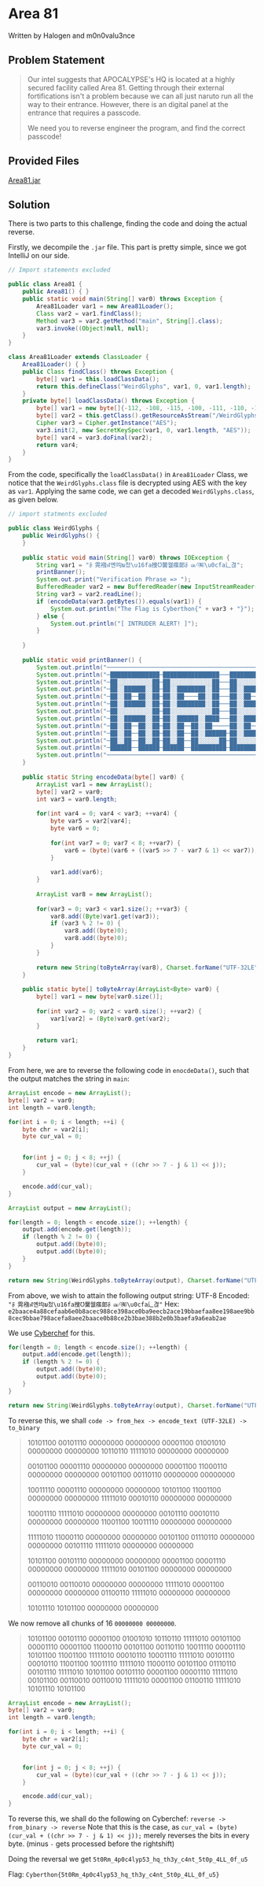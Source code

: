 # Area 81
Written by Halogen and m0n0valu3nce
## Problem Statement
> Our intel suggests that APOCALYPSE's HQ is located at a highly secured facility called Area 81. Getting through their external fortifications isn't a problem because we can all just naruto run all the way to their entrance. However, there is an digital panel at the entrance that requires a passcode.
>
> We need you to reverse engineer the program, and find the correct passcode!
## Provided Files
[Area81.jar](./assets/Area81.jar)
## Solution
There is two parts to this challenge, finding the code and doing the actual reverse.

Firstly, we decompile the `.jar` file. This part is pretty simple, since we got IntelliJ on our side.

```java
// Import statements excluded

public class Area81 { 
    public Area81() { } 
    public static void main(String[] var0) throws Exception { 
        Area81Loader var1 = new Area81Loader(); 
        Class var2 = var1.findClass(); 
        Method var3 = var2.getMethod("main", String[].class); 
        var3.invoke((Object)null, null); 
    } 
}

class Area81Loader extends ClassLoader { 
    Area81Loader() { } 
    public Class findClass() throws Exception { 
        byte[] var1 = this.loadClassData(); 
        return this.defineClass("WeirdGlyphs", var1, 0, var1.length); 
    } 
    private byte[] loadClassData() throws Exception { 
        byte[] var1 = new byte[]{-112, -108, -115, -100, -111, -110, -116, -110, -64, -114, -117, -116, -48, -114, -117, -110}; 
        byte[] var2 = this.getClass().getResourceAsStream("/WeirdGlyphs.class").readAllBytes(); 
        Cipher var3 = Cipher.getInstance("AES"); 
        var3.init(2, new SecretKeySpec(var1, 0, var1.length, "AES")); 
        byte[] var4 = var3.doFinal(var2); 
        return var4; 
    } 
}
```
From the code, specifically the `loadClassData()` in `Area81Loader` Class, we notice that the `WeirdGlyphs.class` file is decrypted using AES with the key as `var1`.
Applying the same code, we can get a decoded `WeirdGlyphs.class`, as given below.
```java
// import statments excluded

public class WeirdGlyphs {  
    public WeirdGlyphs() {  
    }  
  
    public static void main(String[] var0) throws IOException {  
        String var1 = "⺬䨌襁ฬ옌㘬ພ첬\u16fa搜ᘮ黌웺瘬郞⺬ฌ⳺㈲\u0cfa辶겮";  
        printBanner();  
        System.out.print("Verification Phrase => ");  
        BufferedReader var2 = new BufferedReader(new InputStreamReader(System.in));  
        String var3 = var2.readLine();  
        if (encodeData(var3.getBytes()).equals(var1)) {  
            System.out.println("The Flag is Cyberthon{" + var3 + "}");  
        } else {  
            System.out.println("[ INTRUDER ALERT! ]");  
        }  
  
    }  
  
    public static void printBanner() {  
        System.out.println("───────────────────────────────────────────────────────────────────────────────────────────");  
        System.out.println("─██████████████─████████████████───██████████████─██████████████─██████████████─████████───");  
        System.out.println("─██░░░░░░░░░░██─██░░░░░░░░░░░░██───██░░░░░░░░░░██─██░░░░░░░░░░██─██░░░░░░░░░░██─██░░░░██───");  
        System.out.println("─██░░██████░░██─██░░████████░░██───██░░██████████─██░░██████░░██─██░░██████░░██─████░░██───");  
        System.out.println("─██░░██──██░░██─██░░██────██░░██───██░░██─────────██░░██──██░░██─██░░██──██░░██───██░░██───");  
        System.out.println("─██░░██████░░██─██░░████████░░██───██░░██████████─██░░██████░░██─██░░██████░░██───██░░██───");  
        System.out.println("─██░░░░░░░░░░██─██░░░░░░░░░░░░██───██░░░░░░░░░░██─██░░░░░░░░░░██─██░░░░░░░░░░██───██░░██───");  
        System.out.println("─██░░██████░░██─██░░██████░░████───██░░██████████─██░░██████░░██─██░░██████░░██───██░░██───");  
        System.out.println("─██░░██──██░░██─██░░██──██░░██─────██░░██─────────██░░██──██░░██─██░░██──██░░██───██░░██───");  
        System.out.println("─██░░██──██░░██─██░░██──██░░██████─██░░██████████─██░░██──██░░██─██░░██████░░██─████░░████─");  
        System.out.println("─██░░██──██░░██─██░░██──██░░░░░░██─██░░░░░░░░░░██─██░░██──██░░██─██░░░░░░░░░░██─██░░░░░░██─");  
        System.out.println("─██████──██████─██████──██████████─██████████████─██████──██████─██████████████─██████████─");  
        System.out.println("───────────────────────────────────────────────────────────────────────────────────────────");  
    }  
  
    public static String encodeData(byte[] var0) {  
        ArrayList var1 = new ArrayList();  
        byte[] var2 = var0;  
        int var3 = var0.length;  
  
        for(int var4 = 0; var4 < var3; ++var4) {  
            byte var5 = var2[var4];  
            byte var6 = 0;  
  
            for(int var7 = 0; var7 < 8; ++var7) {  
                var6 = (byte)(var6 + ((var5 >> 7 - var7 & 1) << var7));  
            }  
  
            var1.add(var6);  
        }  
  
        ArrayList var8 = new ArrayList();  
  
        for(var3 = 0; var3 < var1.size(); ++var3) {  
            var8.add((Byte)var1.get(var3));  
            if (var3 % 2 != 0) {  
                var8.add((byte)0);  
                var8.add((byte)0);  
            }  
        }  
  
        return new String(toByteArray(var8), Charset.forName("UTF-32LE"));  
    }  
  
    public static byte[] toByteArray(ArrayList<Byte> var0) {  
        byte[] var1 = new byte[var0.size()];  
  
        for(int var2 = 0; var2 < var0.size(); ++var2) {  
            var1[var2] = (Byte)var0.get(var2);  
        }  
  
        return var1;  
    }  
}
```
From here, we are to reverse the following code in `enocdeData()`, such that the output matches the string in `main`:
```java
ArrayList encode = new ArrayList();
byte[] var2 = var0;
int length = var0.length;

for(int i = 0; i < length; ++i) {
    byte chr = var2[i];
    byte cur_val = 0;


    for(int j = 0; j < 8; ++j) {
        cur_val = (byte)(cur_val + ((chr >> 7 - j & 1) << j));
    }

    encode.add(cur_val);
}

ArrayList output = new ArrayList();

for(length = 0; length < encode.size(); ++length) {
    output.add(encode.get(length));
    if (length % 2 != 0) {
        output.add((byte)0);
        output.add((byte)0);
    }
}

return new String(WeirdGlyphs.toByteArray(output), Charset.forName("UTF-32LE"));
```

From above, we wish to attain the following output string: 
UTF-8 Encoded: `"⺬䨌襁ฬ옌㘬ພ첬\u16fa搜ᘮ黌웺瘬郞⺬ฌ⳺㈲\u0cfa辶겮"` 
Hex: `e2baace4a88cefaab6e0b8acec988ce398ace0ba9eecb2ace19bbaefaa8ee198aee9bb8cec9bbae798acefa8aee2baace0b88ce2b3bae388b2e0b3baefa9a6eab2ae`

We use [Cyberchef](https://gchq.github.io/CyberChef/) for this. 
```java
for(length = 0; length < encode.size(); ++length) {
    output.add(encode.get(length));
    if (length % 2 != 0) {
        output.add((byte)0);
        output.add((byte)0);
    }
}

return new String(WeirdGlyphs.toByteArray(output), Charset.forName("UTF-32LE"));
```
To reverse this, we shall `code -> from_hex -> encode_text (UTF-32LE) -> to_binary`
> 10101100 00101110 00000000 00000000 00001100 01001010 00000000 00000000 10110110 11111010 00000000 00000000 
>
> 00101100 00001110 00000000 00000000 00001100 11000110 00000000 00000000 00101100 00110110 00000000 00000000 
>
> 10011110 00001110 00000000 00000000 10101100 11001100 00000000 00000000 11111010 00010110 00000000 00000000 
>
> 10001110 11111010 00000000 00000000 00101110 00010110 00000000 00000000 11001100 10011110 00000000 00000000 
>
> 11111010 11000110 00000000 00000000 00101100 01110110 00000000 00000000 00101110 11111010 00000000 00000000 
>
> 10101100 00101110 00000000 00000000 00001100 00001110 00000000 00000000 11111010 00101100 00000000 00000000 
>
> 00110010 00110010 00000000 00000000 11111010 00001100 00000000 00000000 01100110 11111010 00000000 00000000 
>
> 10101110 10101100 00000000 00000000

We now remove all chunks of 16 `00000000 00000000`. 

> 10101100 00101110 00001100 01001010 10110110 11111010 
> 00101100 00001110 00001100 11000110 00101100 00110110 
> 10011110 00001110 10101100 11001100 11111010 00010110 
> 10001110 11111010 00101110 00010110 11001100 10011110 
> 11111010 11000110 00101100 01110110 00101110 11111010 
> 10101100 00101110 00001100 00001110 11111010 00101100 
> 00110010 00110010 11111010 00001100 01100110 11111010 
> 10101110 10101100

```java
ArrayList encode = new ArrayList();
byte[] var2 = var0;
int length = var0.length;

for(int i = 0; i < length; ++i) {
    byte chr = var2[i];
    byte cur_val = 0;


    for(int j = 0; j < 8; ++j) {
        cur_val = (byte)(cur_val + ((chr >> 7 - j & 1) << j));
    }

    encode.add(cur_val);
}
```
To reverse this, we shall do the following on Cyberchef: 
`reverse -> from_binary -> reverse`
Note that this is the case, as `cur_val = (byte)(cur_val + ((chr >> 7 - j & 1) << j));` merely reverses the bits in every byte. (minus `-` gets processed before the rightshift)

Doing the reversal we get `5t0Rm_4p0c4lyp53_hq_th3y_c4nt_5t0p_4LL_0f_u5`

Flag: `Cyberthon{5t0Rm_4p0c4lyp53_hq_th3y_c4nt_5t0p_4LL_0f_u5}`
